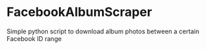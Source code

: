 # FacebookAlbumScraper
Simple python script to download album photos between a certain Facebook ID range
